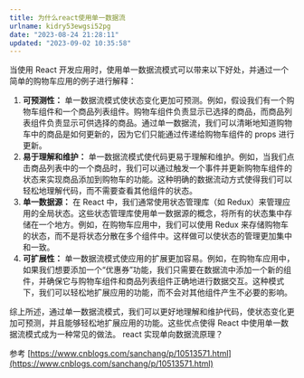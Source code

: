 ```yaml
---
title: 为什么react使用单一数据流
urlname: kidry53ewgsi52pg
date: "2023-08-24 21:28:11"
updated: "2023-09-02 10:35:58"
---
```


当使用 React 开发应用时，使用单一数据流模式可以带来以下好处，并通过一个简单的购物车应用的例子进行解释：

1.  **可预测性：** 单一数据流模式使状态变化更加可预测。例如，假设我们有一个购物车组件和一个商品列表组件。购物车组件负责显示已选择的商品，而商品列表组件负责显示可供选择的商品。通过单一数据流，我们可以清晰地知道购物车中的商品是如何更新的，因为它们只能通过传递给购物车组件的 props 进行更新。
2.  **易于理解和维护：** 单一数据流模式使代码更易于理解和维护。例如，当我们点击商品列表中的一个商品时，我们可以通过触发一个事件并更新购物车组件的状态来实现商品添加到购物车的功能。这种明确的数据流动方式使得我们可以轻松地理解代码，而不需要查看其他组件的状态。
3.  **单一数据源：** 在 React 中，我们通常使用状态管理库（如 Redux）来管理应用的全局状态。这些状态管理库使用单一数据源的概念，将所有的状态集中存储在一个地方。例如，在购物车应用中，我们可以使用 Redux 来存储购物车的状态，而不是将状态分散在多个组件中。这样做可以使状态的管理更加集中和一致。
4.  **可扩展性：** 单一数据流模式使应用的扩展更加容易。例如，在购物车应用中，如果我们想要添加一个“优惠券”功能，我们只需要在数据流中添加一个新的组件，并确保它与购物车组件和商品列表组件正确地进行数据交互。这种模式下，我们可以轻松地扩展应用的功能，而不会对其他组件产生不必要的影响。

综上所述，通过单一数据流模式，我们可以更好地理解和维护代码，使状态变化更加可预测，并且能够轻松地扩展应用的功能。这些优点使得 React 中使用单一数据流模式成为一种常见的做法。
react 实现单向数据流原理？

参考
[https://www.cnblogs.com/sanchang/p/10513571.html](https://www.cnblogs.com/sanchang/p/10513571.html)
